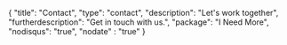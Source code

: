{
	"title": "Contact",
	"type": "contact",
	"description": "Let's work together",
	"furtherdescription": "Get in touch with us.",
	"package": "I Need More",
	"nodisqus": "true",
	"nodate" : "true"
}


